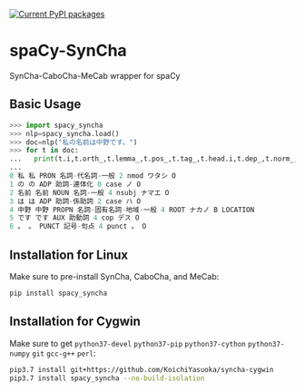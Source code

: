 [![Current PyPI packages](https://badge.fury.io/py/spacy-syncha.svg)](https://pypi.org/project/spacy-syncha/)

# spaCy-SynCha

SynCha-CaboCha-MeCab wrapper for spaCy

## Basic Usage

```py
>>> import spacy_syncha
>>> nlp=spacy_syncha.load()
>>> doc=nlp("私の名前は中野です。")
>>> for t in doc:
...   print(t.i,t.orth_,t.lemma_,t.pos_,t.tag_,t.head.i,t.dep_,t.norm_,t.ent_iob_,t.ent_type_)
...
0 私 私 PRON 名詞-代名詞-一般 2 nmod ワタシ O
1 の の ADP 助詞-連体化 0 case ノ O
2 名前 名前 NOUN 名詞-一般 4 nsubj ナマエ O
3 は は ADP 助詞-係助詞 2 case ハ O
4 中野 中野 PROPN 名詞-固有名詞-地域-一般 4 ROOT ナカノ B LOCATION
5 です です AUX 助動詞 4 cop デス O
6 。 。 PUNCT 記号-句点 4 punct 。 O
```

## Installation for Linux

Make sure to pre-install SynCha, CaboCha, and MeCab:

```sh
pip install spacy_syncha
```

## Installation for Cygwin

Make sure to get `python37-devel` `python37-pip` `python37-cython` `python37-numpy` `git` `gcc-g++` `perl`:

```sh
pip3.7 install git+https://github.com/KoichiYasuoka/syncha-cygwin
pip3.7 install spacy_syncha --no-build-isolation
```


